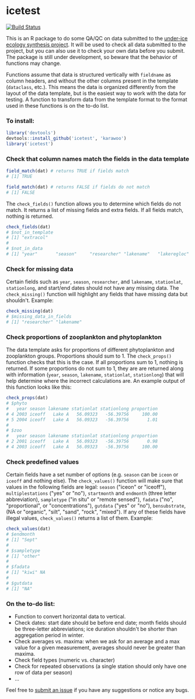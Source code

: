 # icetest

[![Build Status](https://api.travis-ci.org/karawoo/icetest.png)](https://travis-ci.org/karawoo/icetest)

This is an R package to do some QA/QC on data submitted to the
[under-ice ecology synthesis project](https://www.nceas.ucsb.edu/underice).
It will be used to check all data submitted to the project, but you can also
use it to check your own data before you submit. The package is still under
development, so beware that the behavior of functions may change.

Functions assume that data is structured vertically with `fieldname` as column
headers, and without the other columns present in the template (`dataclass`,
etc.). This means the data is organized differently from the layout of the data
template, but is the easiest way to work with the data for testing. A function
to transform data from the template format to the format used in these
functions is on the to-do list.

### To install:

```r
library('devtools')
devtools::install_github('icetest', 'karawoo')
library('icetest')
```

### Check that column names match the fields in the data template

```r
field_match(dat) # returns TRUE if fields match
# [1] TRUE

field_match(dat) # returns FALSE if fields do not match
# [1] FALSE
```

The `check_fields()` function allows you to determine which fields do not
match. It returns a list of missing fields and extra fields. If all fields
match, nothing is returned.

```r
check_fields(dat)
# $not_in_template
# [1] "extracol"
#
# $not_in_data
# [1] "year"       "season"     "researcher" "lakename"   "lakeregloc"
```

### Check for missing data

Certain fields such as `year`, `season`, `researcher`, and `lakename`,
`stationlat`, `stationlong`, and start/end dates should not have any missing
data. The `check_missing()` function will highlight any fields that have
missing data but shouldn't. Example:


```r
check_missing(dat)
# $missing_data_in_fields
# [1] "researcher" "lakename"
```

### Check proportions of zooplankton and phytoplankton

The data template asks for proportions of different phytoplankton and
zooplankton groups. Proportions should sum to 1. The `check_props()` function
checks that this is the case. If all proportions sum to 1, nothing is returned.
If some proportions do not sum to 1, they are are returned along with
information (`year`, `season`, `lakename`, `stationlat`, `stationlong`) that
will help determine where the incorrect calculations are. An example output of
this function looks like this:

```r
check_props(dat)
# $phyto
#   year season lakename stationlat stationlong proportion
# 4 2003 iceoff   Lake A   56.09323   -56.39756     100.00
# 5 2004 iceoff   Lake A   56.09323   -56.39756       1.01
#
# $zoo
#   year season lakename stationlat stationlong proportion
# 2 2001 iceoff   Lake A   56.09323   -56.39756       0.98
# 4 2003 iceoff   Lake A   56.09323   -56.39756     100.00
```

### Check predefined values

Certain fields have a set number of options (e.g. `season` can be `iceon` or 
`iceoff` and nothing else). The `check_values()` function will make sure that
values in the following fields are legal: `season` ("iceon" or "iceoff"), 
`multiplestations` ("yes" or "no"), `startmonth` and `endmonth` (three letter
abbreviation), `sampletype` ("in situ" or "remote sensed"), `fadata` ("no", 
"proportional", or "concentrations"), `gutdata` ("yes" or "no"), `bensubstrate`,
(NA or "organic", "silt", "sand", "rock", "mixed"). If any of these fields 
have illegal values, `check_values()` returns a list of them. Example:

```r
check_values(dat)
# $endmonth
# [1] "Sept"
# 
# $sampletype
# [1] "other"
# 
# $fadata
# [1] "kiwi" NA    
# 
# $gutdata
# [1] "NA"
```

### On the to-do list:

* Function to convert horizontal data to vertical.
* Check dates: start date should be before end date; month fields should be
three-letter abbreviations; ice duration shouldn't be shorter than aggregation
period in winter.
* Check averages vs. maxima: when we ask for an average and a max value for a
given measurement, averages should never be greater than maxima.
* Check field types (numeric vs. character)
* Check for repeated observations (a single station should only have one row
of data per season)
* ...

Feel free to [submit an issue](https://github.com/karawoo/icetest/issues)
if you have any suggestions or notice any bugs.
